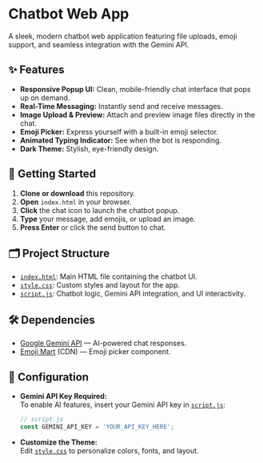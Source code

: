 # Chatbot Web App

A sleek, modern chatbot web application featuring file uploads, emoji support, and seamless integration with the Gemini API.

## ✨ Features

- **Responsive Popup UI:** Clean, mobile-friendly chat interface that pops up on demand.
- **Real-Time Messaging:** Instantly send and receive messages.
- **Image Upload & Preview:** Attach and preview image files directly in the chat.
- **Emoji Picker:** Express yourself with a built-in emoji selector.
- **Animated Typing Indicator:** See when the bot is responding.
- **Dark Theme:** Stylish, eye-friendly design.

## 🚀 Getting Started

1. **Clone or download** this repository.
2. **Open** `index.html` in your browser.
3. **Click** the chat icon to launch the chatbot popup.
4. **Type** your message, add emojis, or upload an image.
5. **Press Enter** or click the send button to chat.

## 🗂️ Project Structure

- [`index.html`](index.html): Main HTML file containing the chatbot UI.
- [`style.css`](style.css): Custom styles and layout for the app.
- [`script.js`](script.js): Chatbot logic, Gemini API integration, and UI interactivity.

## 🛠️ Dependencies

- [Google Gemini API](https://ai.google.dev/) — AI-powered chat responses.
- [Emoji Mart](https://github.com/missive/emoji-mart) (CDN) — Emoji picker component.

## 🔑 Configuration

- **Gemini API Key Required:**  
  To enable AI features, insert your Gemini API key in [`script.js`](script.js):
  ```js
  // script.js
  const GEMINI_API_KEY = 'YOUR_API_KEY_HERE';
  ```
- **Customize the Theme:**  
  Edit [`style.css`](style.css) to personalize colors, fonts, and layout.


